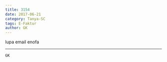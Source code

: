 ```yaml
---
title: 3154
date: 2017-06-21
category: Tanya-SC
tags: E-Faktur
author: GK
---
```


lupa email enofa

---



`GK`
